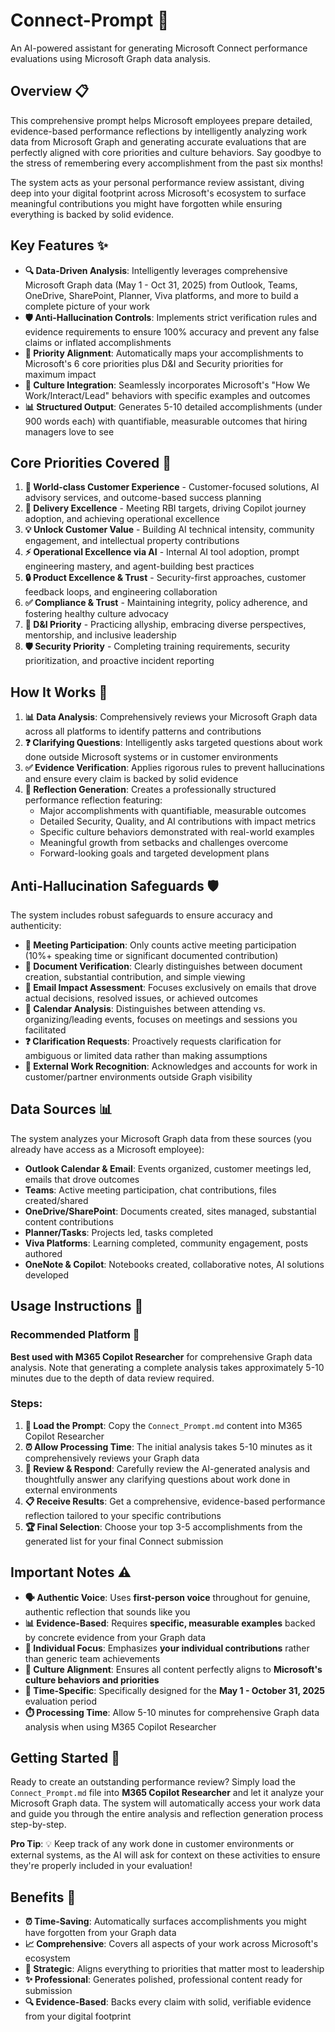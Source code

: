 # Connect-Prompt 🚀

An AI-powered assistant for generating Microsoft Connect performance evaluations using Microsoft Graph data analysis.

## Overview 📋

This comprehensive prompt helps Microsoft employees prepare detailed, evidence-based performance reflections by intelligently analyzing work data from Microsoft Graph and generating accurate evaluations that are perfectly aligned with core priorities and culture behaviors. Say goodbye to the stress of remembering every accomplishment from the past six months! 

The system acts as your personal performance review assistant, diving deep into your digital footprint across Microsoft's ecosystem to surface meaningful contributions you might have forgotten while ensuring everything is backed by solid evidence.

## Key Features ✨

- **🔍 Data-Driven Analysis**: Intelligently leverages comprehensive Microsoft Graph data (May 1 - Oct 31, 2025) from Outlook, Teams, OneDrive, SharePoint, Planner, Viva platforms, and more to build a complete picture of your work
- **🛡️ Anti-Hallucination Controls**: Implements strict verification rules and evidence requirements to ensure 100% accuracy and prevent any false claims or inflated accomplishments
- **🎯 Priority Alignment**: Automatically maps your accomplishments to Microsoft's 6 core priorities plus D&I and Security priorities for maximum impact
- **🤝 Culture Integration**: Seamlessly incorporates Microsoft's "How We Work/Interact/Lead" behaviors with specific examples and outcomes
- **📊 Structured Output**: Generates 5-10 detailed accomplishments (under 900 words each) with quantifiable, measurable outcomes that hiring managers love to see

## Core Priorities Covered 🎯

1. **🌟 World-class Customer Experience** - Customer-focused solutions, AI advisory services, and outcome-based success planning
2. **🚀 Delivery Excellence** - Meeting RBI targets, driving Copilot journey adoption, and achieving operational excellence
3. **💡 Unlock Customer Value** - Building AI technical intensity, community engagement, and intellectual property contributions
4. **⚡ Operational Excellence via AI** - Internal AI tool adoption, prompt engineering mastery, and agent-building best practices
5. **🔒 Product Excellence & Trust** - Security-first approaches, customer feedback loops, and engineering collaboration
6. **✅ Compliance & Trust** - Maintaining integrity, policy adherence, and fostering healthy culture advocacy
7. **🌈 D&I Priority** - Practicing allyship, embracing diverse perspectives, mentorship, and inclusive leadership
8. **🛡️ Security Priority** - Completing training requirements, security prioritization, and proactive incident reporting

## How It Works 🔧

1. **📊 Data Analysis**: Comprehensively reviews your Microsoft Graph data across all platforms to identify patterns and contributions
2. **❓ Clarifying Questions**: Intelligently asks targeted questions about work done outside Microsoft systems or in customer environments
3. **✅ Evidence Verification**: Applies rigorous rules to prevent hallucinations and ensure every claim is backed by solid evidence
4. **📝 Reflection Generation**: Creates a professionally structured performance reflection featuring:
   - Major accomplishments with quantifiable, measurable outcomes
   - Detailed Security, Quality, and AI contributions with impact metrics
   - Specific culture behaviors demonstrated with real-world examples
   - Meaningful growth from setbacks and challenges overcome
   - Forward-looking goals and targeted development plans

## Anti-Hallucination Safeguards 🛡️

The system includes robust safeguards to ensure accuracy and authenticity:

- **🎤 Meeting Participation**: Only counts active meeting participation (10%+ speaking time or significant documented contribution)
- **📄 Document Verification**: Clearly distinguishes between document creation, substantial contribution, and simple viewing
- **📧 Email Impact Assessment**: Focuses exclusively on emails that drove actual decisions, resolved issues, or achieved outcomes
- **📅 Calendar Analysis**: Distinguishes between attending vs. organizing/leading events, focuses on meetings and sessions you facilitated
- **❓ Clarification Requests**: Proactively requests clarification for ambiguous or limited data rather than making assumptions
- **🏢 External Work Recognition**: Acknowledges and accounts for work in customer/partner environments outside Graph visibility

## Data Sources 📊

The system analyzes your Microsoft Graph data from these sources (you already have access as a Microsoft employee):

- **Outlook Calendar & Email**: Events organized, customer meetings led, emails that drove outcomes
- **Teams**: Active meeting participation, chat contributions, files created/shared
- **OneDrive/SharePoint**: Documents created, sites managed, substantial content contributions
- **Planner/Tasks**: Projects led, tasks completed
- **Viva Platforms**: Learning completed, community engagement, posts authored
- **OneNote & Copilot**: Notebooks created, collaborative notes, AI solutions developed

## Usage Instructions 📖

### Recommended Platform 🚀
**Best used with M365 Copilot Researcher** for comprehensive Graph data analysis. Note that generating a complete analysis takes approximately 5-10 minutes due to the depth of data review required.

### Steps:
1. **📁 Load the Prompt**: Copy the `Connect_Prompt.md` content into M365 Copilot Researcher
2. **⏰ Allow Processing Time**: The initial analysis takes 5-10 minutes as it comprehensively reviews your Graph data
3. **🤔 Review & Respond**: Carefully review the AI-generated analysis and thoughtfully answer any clarifying questions about work done in external environments
4. **📋 Receive Results**: Get a comprehensive, evidence-based performance reflection tailored to your specific contributions
5. **🏆 Final Selection**: Choose your top 3-5 accomplishments from the generated list for your final Connect submission

## Important Notes ⚠️

- **🗣️ Authentic Voice**: Uses **first-person voice** throughout for genuine, authentic reflection that sounds like you
- **📊 Evidence-Based**: Requires **specific, measurable examples** backed by concrete evidence from your Graph data
- **👤 Individual Focus**: Emphasizes **your individual contributions** rather than generic team achievements  
- **🎯 Culture Alignment**: Ensures all content perfectly aligns to **Microsoft's culture behaviors and priorities**
- **📅 Time-Specific**: Specifically designed for the **May 1 - October 31, 2025** evaluation period
- **⏱️ Processing Time**: Allow 5-10 minutes for comprehensive Graph data analysis when using M365 Copilot Researcher

## Getting Started 🚀

Ready to create an outstanding performance review? Simply load the `Connect_Prompt.md` file into **M365 Copilot Researcher** and let it analyze your Microsoft Graph data. The system will automatically access your work data and guide you through the entire analysis and reflection generation process step-by-step.

**Pro Tip**: 💡 Keep track of any work done in customer environments or external systems, as the AI will ask for context on these activities to ensure they're properly included in your evaluation!

## Benefits 🌟

- **⏰ Time-Saving**: Automatically surfaces accomplishments you might have forgotten from your Graph data
- **📈 Comprehensive**: Covers all aspects of your work across Microsoft's ecosystem
- **🎯 Strategic**: Aligns everything to priorities that matter most to leadership
- **✨ Professional**: Generates polished, professional content ready for submission
- **🔍 Evidence-Based**: Backs every claim with solid, verifiable evidence from your digital footprint

